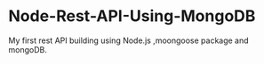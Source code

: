 # Node-Rest-API-Using-MongoDB
My first rest API building using Node.js ,moongoose package and mongoDB.

